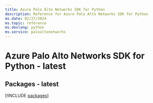 ```yaml
---
title: Azure Palo Alto Networks SDK for Python
description: Reference for Azure Palo Alto Networks SDK for Python
ms.date: 02/27/2024
ms.topic: reference
ms.devlang: python
ms.service: paloaltonetworks
---
```

# Azure Palo Alto Networks SDK for Python - latest
## Packages - latest
[!INCLUDE [packages](palo-alto-networks-index.md)]